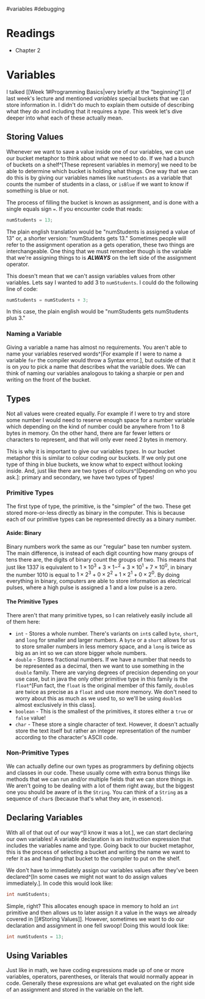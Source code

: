 #variables #debugging 
# Readings
* Chapter 2
# Variables
I talked [[Week 1#Programming Basics|very briefly at the "beginning"]] of last week's lecture and mentioned *variables* special buckets that we can store information in. I didn't do much to explain them outside of describing what they do and including that it requires a *type*. This week let's dive deeper into what each of these actually mean.
## Storing Values
Whenever we want to save a value inside one of our variables, we can use our bucket metaphor to think about what we need to do. If we had a bunch of buckets on a shelf^[These represent variables in memory] we need to be able to determine which bucket is holding what things. One way that we can do this is by giving our variables names like `numStudents` as a variable that counts the number of students in a class, or `isBlue` if we want to know if something is blue or not.

The process of filling the bucket is known as assignment, and is done with a single equals sign `=`. If you encounter code that reads:
```java
numStudents = 13;
```
The plain english translation would be "numStudents is assigned a value of 13" or, a shorter version: "numStudents gets 13." Sometimes people will refer to the assignment operation as a gets operation, these two things are interchangeable. One thing that we must remember though is the variable that we're assigning things to is ***ALWAYS*** on the left side of the assignment operator.

This doesn't mean that we can't assign variables values from other variables. Lets say I wanted to add 3 to `numStudents`. I could do the following line of code:
```java
numStudents = numStudents + 3;
```
In this case, the plain english would be "numStudents gets numStudents plus 3."
### Naming a Variable
Giving a variable a name has almost no requirements. You aren't able to name your variables reserved words^[For example if I were to name a variable `for` the compiler would throw a Syntax error.], but outside of that it is on *you* to pick a name that describes what the variable does. We can think of naming our variables analogous to taking a sharpie or pen and writing on the front of the bucket.
## Types
Not all values were created equally. For example if I were to try and store some number I would need to reserve enough space for a number variable which depending on the kind of number could be anywhere from 1 to 8 bytes in memory. On the other hand, there are far fewer letters or characters to represent, and that will only ever need 2 bytes in memory.

This is why it is important to give our variables *types*. In our bucket metaphor this is similar to colour coding our buckets. If we only put one type of thing in blue buckets, we know what to expect without looking inside. And, just like there are two types of colours^[Depending on who you ask.]: primary and secondary, we have two types of types!
### Primitive Types
The first type of type, the primitive, is the 
"simpler" of the two. These get stored more-or-less directly as binary in the computer. This is because each of our primitive types can be represented directly as a binary number.
#### Aside: Binary
Binary numbers work the same as our "regular" base ten number system. The main difference, is instead of each digit counting how many groups of tens there are, the digits of binary count the groups of two. This means that just like $1337$ is equivalent to $1 \times 10^{3} + 3 \times 1-^{2} + 3 \times 10^{1} + 7 \times 10^{0}$, in binary the number $1010$ is equal to $1\times 2^{3} + 0 \times 2^{2} + 1\times 2^{1} + 0\times 2^{0}$. By doing everything in binary, computers are able to store information as electrical pulses, where a high pulse is assigned a 1 and a low pulse is a zero.
#### The Primitive Types
There aren't that many primitive types, so I can relatively easily include all of them here:
* `int` - Stores a whole number. There's variants on `int`s called `byte`, `short`, and `long` for smaller and larger numbers. A `byte` or a `short` allows for us to store smaller numbers in less memory space, and a `long` is twice as big as an int so we can store bigger whole numbers.
* `double` - Stores fractional numbers. If we have a number that needs to be represented as a decimal, then we want to use something in the `double` family. There are varying degrees of precision depending on your use case, but in java the only other primitive type in this family is the `float`^[Fun fact, the `float` is the original member of this family, `double`s are twice as precise as a `float` and use more memory. We don't need to worry about this as much as we used to, so we'll be using `double`s almost exclusively in this class].
* `boolean` - This is the smallest of the primitives, it stores either a `true` or `false` value!
* `char` - These store a single character of text. However, it doesn't actually store the text itself but rather an integer representation of the number according to the character's ASCII code.
### Non-Primitive Types
We can actually define our own types as programmers by defining objects and classes in our code. These usually come with extra bonus things like methods that we can run and/or multiple fields that we can store things in. We aren't going to be dealing with a lot of them right away, but the biggest one you should be aware of is the `String`. You can think of a `String` as a sequence of `char`s (because that's what they are, in essence). 
## Declaring Variables
With all of that out of our way^[I know it was a lot.], we can start declaring our own variables! A variable declaration is an instruction expression that includes the variables name and type. Going back to our bucket metaphor, this is the process of selecting a bucket and writing the name we want to refer it as and handing that bucket to the compiler to put on the shelf.

We don't have to immediately assign our variables values after they've been declared^[In some cases we might not want to do assign values immediately.]. In code this would look like:
```java
int numStudents;
```
Simple, right? This allocates enough space in memory to hold an `int` primitive and then allows us to later assign it a value in the ways we already covered in [[#Storing Values]]. However, sometimes we want to do our declaration and assignment in one fell swoop! Doing this would look like:
```java
int numStudents = 13;
```
## Using Variables
Just like in math, we have coding expressions made up of one or more variables, operators, parentheses, or literals that would normally appear in code. Generally these expressions are what get evaluated on the right side of an assignment and stored in the variable on the left. 